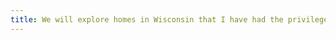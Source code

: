 ```yaml
---
title: We will explore homes in Wisconsin that I have had the privilege of visiting in my adventures.
---
```

